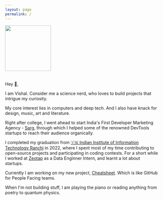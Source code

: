 ```yaml
---
layout: page
permalink: /
---
```


<img src="https://media.licdn.com/dms/image/D4D03AQFrXZm7MQc6sw/profile-displayphoto-shrink_800_800/0/1683706456898?e=1703116800&v=beta&t=UpfoJuwt5h21EXwdXx8-V10sbm6OqaiA-C0XUG12Qrk" width='150px' style='margin-bottom:20px;'/>

Hey 👋,

I am Vishal. Consider me a science nerd, who loves to build projects that intrigue my curiosity.

My core interest lies in computers and deep tech. And I also have knack for design, music, art and literature.

Right after college, I went ahead to start India's First Developer Marketing Agency - [Sarg](https://sarg.io/), through which I helped some of the renowned DevTools startups to reach their audience organically.

I completed my graduation from [🇮🇳 Indian Institute of Information Technology Ranchi](https://iiitranchi.ac.in/) in 2022, where I spent most of my time contributing to open-source projects and participating in coding contests. For a short while I worked at [Zeotap](https://zeotap.com/) as a Data Enginner Intern, and learnt a lot about startups.

Currently I am working on my new project, [Cheatsheet](https://cheatsheet.framer.ai/). Which is like GitHub for People Facing teams.

When I'm not building stuff, I am playing the piano or reading anything from poetry to quantum physics.
